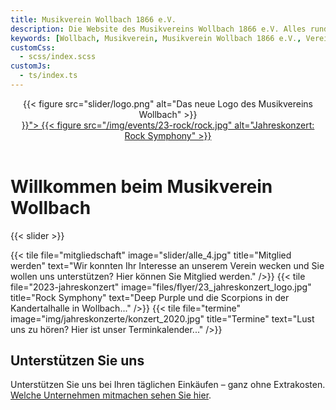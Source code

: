 ```yaml
---
title: Musikverein Wollbach 1866 e.V.
description: Die Website des Musikvereins Wollbach 1866 e.V. Alles rund um unsere Auftritte, Jugendarbeit, Besetzung, Bilder und Einblicke in die Vereinshistorie.
keywords: [Wollbach, Musikverein, Musikverein Wollbach 1866 e.V., Verein, Musik, Orchester, Blasmusik, Instrument, Jugendarbeit, Konzert]
customCss:
  - scss/index.scss
customJs:
  - ts/index.ts
---
```


<header>
  <div class="mvw-brand">
    {{< figure src="slider/logo.png"
               alt="Das neue Logo des Musikvereins Wollbach"
    >}}
  </div>
  <div class="rock-symphony">
    <a href="{{< ref "2023-jahreskonzert.md" >}}">
      {{< figure src="/img/events/23-rock/rock.jpg"
                 alt="Jahreskonzert: Rock Symphony"
      >}}
    </a>
  </div>
</header>

<h1 class="page-header">Willkommen beim Musikverein Wollbach</h1>

{{< slider >}}

<div class="tiles">
  {{< tile file="mitgliedschaft"
           image="slider/alle_4.jpg"
           title="Mitglied werden"
           text="Wir konnten Ihr Interesse an unserem Verein wecken und Sie wollen uns unterstützen? Hier können Sie Mitglied werden."
  />}}
  {{< tile file="2023-jahreskonzert"
           image="files/flyer/23_jahreskonzert_logo.jpg"
           title="Rock Symphony"
           text="Deep Purple und die Scorpions in der Kandertalhalle in Wollbach..."
  />}}
  {{< tile file="termine"
           image="img/jahreskonzerte/konzert_2020.jpg"
           title="Termine"
           text="Lust uns zu hören? Hier ist unser Terminkalender..."
  />}}
</div>

## Unterstützen Sie uns
Unterstützen Sie uns bei Ihren täglichen Einkäufen – ganz ohne Extrakosten. [Welche Unternehmen mitmachen sehen Sie hier](gooding).
